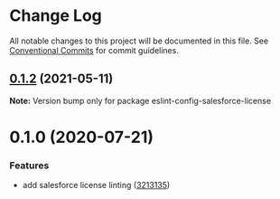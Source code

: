 # Change Log

All notable changes to this project will be documented in this file.
See [Conventional Commits](https://conventionalcommits.org) for commit guidelines.

## [0.1.2](https://github.com/forcedotcom/sfdx-dev-packages/compare/eslint-config-salesforce-license@0.1.0...eslint-config-salesforce-license@0.1.2) (2021-05-11)

**Note:** Version bump only for package eslint-config-salesforce-license





# 0.1.0 (2020-07-21)


### Features

* add salesforce license linting ([3213135](https://github.com/forcedotcom/sfdx-dev-packages/commit/3213135f34956335ef2c123ec680c2de2bc7f10f))
